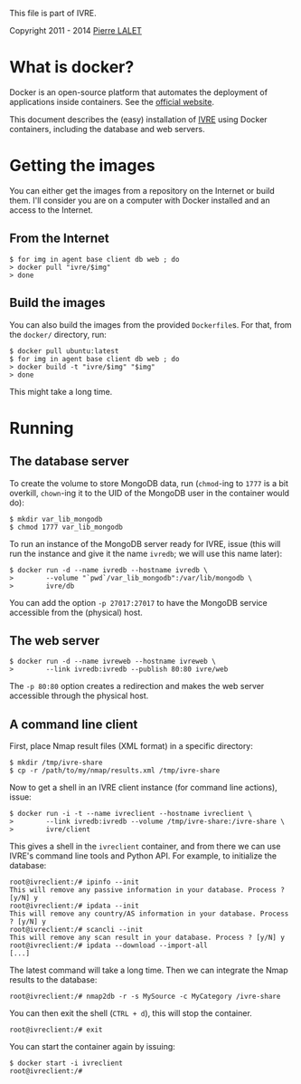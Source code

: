 This file is part of IVRE.

Copyright 2011 - 2014 [Pierre LALET](mailto:pierre.lalet@cea.fr)

# What is docker? #

Docker is an open-source platform that automates the deployment of
applications inside containers. See the [official
website](http://www.docker.com/).

This document describes the (easy) installation of [IVRE](README.md)
using Docker containers, including the database and web servers.

# Getting the images #

You can either get the images from a repository on the Internet or
build them. I'll consider you are on a computer with Docker installed
and an access to the Internet.

## From the Internet ##

    $ for img in agent base client db web ; do
    > docker pull "ivre/$img"
    > done

## Build the images ##

You can also build the images from the provided `Dockerfile`s. For
that, from the `docker/` directory, run:

    $ docker pull ubuntu:latest
    $ for img in agent base client db web ; do
    > docker build -t "ivre/$img" "$img"
    > done

This might take a long time.

# Running #

## The database server ##

To create the volume to store MongoDB data, run (`chmod`-ing to `1777`
is a bit overkill, `chown`-ing it to the UID of the MongoDB user in
the container would do):

    $ mkdir var_lib_mongodb
    $ chmod 1777 var_lib_mongodb

To run an instance of the MongoDB server ready for IVRE, issue (this
will run the instance and give it the name `ivredb`; we will use this
name later):

    $ docker run -d --name ivredb --hostname ivredb \
	>        --volume "`pwd`/var_lib_mongodb":/var/lib/mongodb \
	>        ivre/db

You can add the option `-p 27017:27017` to have the MongoDB service
accessible from the (physical) host.

## The web server ##

    $ docker run -d --name ivreweb --hostname ivreweb \
    >        --link ivredb:ivredb --publish 80:80 ivre/web

The `-p 80:80` option creates a redirection and makes the web server
accessible through the physical host.

## A command line client ##

First, place Nmap result files (XML format) in a specific directory:

    $ mkdir /tmp/ivre-share
    $ cp -r /path/to/my/nmap/results.xml /tmp/ivre-share

Now to get a shell in an IVRE client instance (for command line
actions), issue:

    $ docker run -i -t --name ivreclient --hostname ivreclient \
    >        --link ivredb:ivredb --volume /tmp/ivre-share:/ivre-share \
    >        ivre/client

This gives a shell in the `ivreclient` container, and from there we
can use IVRE's command line tools and Python API. For example, to
initialize the database:

    root@ivreclient:/# ipinfo --init
	This will remove any passive information in your database. Process ? [y/N] y
    root@ivreclient:/# ipdata --init
	This will remove any country/AS information in your database. Process ? [y/N] y
    root@ivreclient:/# scancli --init
	This will remove any scan result in your database. Process ? [y/N] y
    root@ivreclient:/# ipdata --download --import-all
    [...]

The latest command will take a long time. Then we can integrate the
Nmap results to the database:

    root@ivreclient:/# nmap2db -r -s MySource -c MyCategory /ivre-share

You can then exit the shell (`CTRL + d`), this will stop the
container.

    root@ivreclient:/# exit

You can start the container again by issuing:

    $ docker start -i ivreclient
    root@ivreclient:/#
